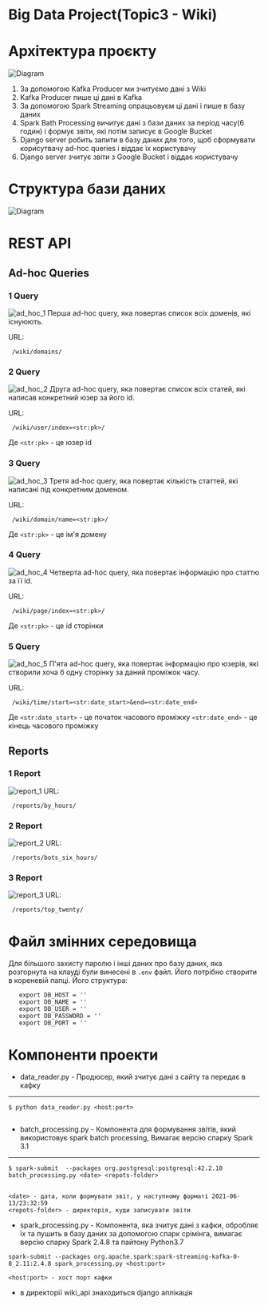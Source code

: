 # Big Data Project(Topic3 - Wiki)

# Архітектура проєкту

![Diagram](./documentation/diagrams/Diagram.png)

1) За допомогою Kafka Producer ми зчитуємо дані з Wiki
2) Kafka Producer пише ці дані в Kafka
3) За допомогою Spark Streaming опрацьовуєм ці дані і пише
   в базу даних
4) Spark Bath Processing вичитує дані з бази даних за
   період часу(6 годин) і формує звіти, які потім записує
   в Google Bucket
5) Django server робить запити в базу даних для того, щоб сформувати корисутвачу
ad-hoc queries і віддає їх користувачу
6) Django server зчитує звіти з Google Bucket і віддає користувачу   


# Структура бази даних

![Diagram](./documentation/diagrams/DB_schema.png)

# REST API
## Ad-hoc Queries
### 1 Query
![ad_hoc_1](./documentation/rest_api/ad_hoc_1.png)
Перша ad-hoc query, яка повертає список всіх доменів,
які існуюють.

URL:
```
 /wiki/domains/
```
### 2 Query
![ad_hoc_2](./documentation/rest_api/ad_hoc_2.png)
Друга ad-hoc query, яка повертає список всіх статей,
які написав конкретний юзер за його id.

URL:
```
 /wiki/user/index=<str:pk>/
```
Де `<str:pk>` - це юзер id
### 3 Query
![ad_hoc_3](./documentation/rest_api/ad_hoc_3.png)
Третя ad-hoc query, яка повертає кількість статтей,
які написані під конкретним доменом.

URL:
```
 /wiki/domain/name=<str:pk>/
```
Де `<str:pk>` - це ім'я домену
### 4 Query
![ad_hoc_4](./documentation/rest_api/ad_hoc_4.png)
Четверта ad-hoc query, яка повертає інформацію про статтю
за її id.

URL:
```
 /wiki/page/index=<str:pk>/
```
Де `<str:pk>` - це id сторінки
### 5 Query
![ad_hoc_5](./documentation/rest_api/ad_hoc_5.png)
П'ята ad-hoc query, яка повертає інформацію про юзерів,
які створили хоча б одну сторінку за даний проміжок часу.

URL:
```
 /wiki/time/start=<str:date_start>&end=<str:date_end>
```
Де `<str:date_start>` - це початок часового проміжку
   `<str:date_end>` - це кінець часового проміжку 


## Reports
### 1 Report
![report_1](./documentation/rest_api/report_1.png)
URL:
```
 /reports/by_hours/
```
### 2 Report
![report_2](./documentation/rest_api/report_2.png)
URL:
```
 /reports/bots_six_hours/
```
### 3 Report
![report_3](./documentation/rest_api/report_3.png)
URL:
```
 /reports/top_twenty/
```

# Файл змінних середовища
Для більшого захисту паролю і інші даних про базу даних,
яка розгорнута на клауді були винесені в ``.env`` файл.
Його потрібно створити в кореневій папці.
Його структура:
```
   export DB_HOST = ''
   export DB_NAME = ''
   export DB_USER = ''
   export DB_PASSWORD = ''
   export DB_PORT = ''
```

# Компоненти проекти
* data_reader.py - Продюсер, який зчитує дані з сайту та передає в кафку
--------------------------

```
$ python data_reader.py <host:port>


```

* batch_processing.py - Компонента для формування звітів, який використовує spark batch processing, Вимагає версію спарку Spark 3.1
--------------------------

```
$ spark-submit  --packages org.postgresql:postgresql:42.2.10 batch_processing.py <date> <repots-folder>


<date> - дата, коли формувати звіт, у наступному форматі 2021-06-13/23:32:59
<repots-folder> - директорія, куди записувати звіти 

```
* spark_processing.py - Компонента, яка зчитує дані з кафки, обробляє їх та пушить в базу даних за допомогою спарк срімінга, вимагає версію спарку Spark 2.4.8 та 
пайтону Python3.7
```
spark-submit --packages org.apache.spark:spark-streaming-kafka-0-8_2.11:2.4.8 spark_processing.py <host:port>

<host:port> - хост порт кафки
```
* в директорії wiki_api знаходиться django аплікація
